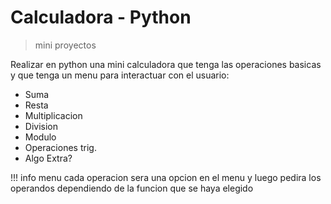 # Calculadora - Python

> mini proyectos

Realizar en python una mini calculadora que tenga las operaciones basicas y que tenga un menu para interactuar con el usuario:

- Suma
- Resta
- Multiplicacion
- Division
- Modulo
- Operaciones trig.
- Algo Extra?

!!! info menu
    cada operacion sera una opcion en el menu y luego pedira los operandos dependiendo de la funcion que se haya elegido
